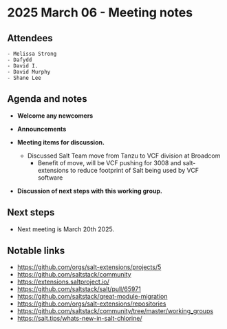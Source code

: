# 2025 March 06 - Meeting notes

## Attendees
    - Melissa Strong
    - Dafydd
    - David I.
    - David Murphy
    - Shane Lee

## Agenda and notes

- **Welcome any newcomers**

- **Announcements**

- **Meeting items for discussion.**
    - Discussed Salt Team move from Tanzu to VCF division at Broadcom
        - Benefit of move, will be VCF pushing for 3008 and salt-extensions to reduce footprint of Salt being
          used by VCF software

- **Discussion of next steps with this working group.**

## Next steps

- Next meeting is March 20th 2025.

## Notable links

- https://github.com/orgs/salt-extensions/projects/5
- https://github.com/saltstack/community
- https://extensions.saltproject.io/
- https://github.com/saltstack/salt/pull/65971
- https://github.com/saltstack/great-module-migration
- https://github.com/orgs/salt-extensions/repositories
- https://github.com/saltstack/community/tree/master/working_groups
- https://salt.tips/whats-new-in-salt-chlorine/
